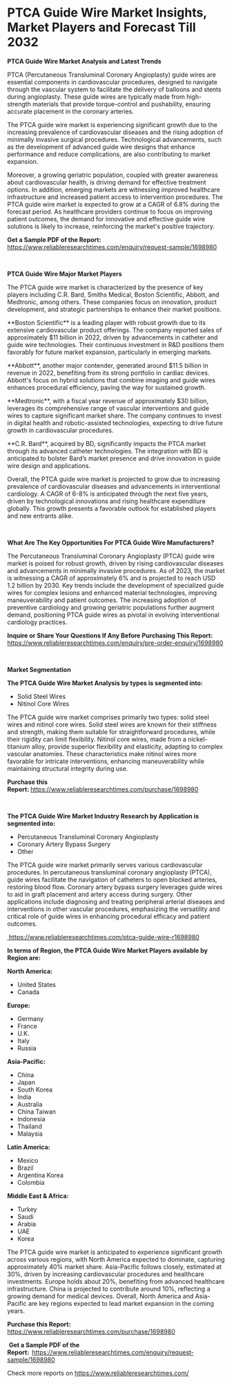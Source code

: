<p><h1>PTCA Guide Wire Market Insights, Market Players and Forecast Till 2032</h1></p><p><strong>PTCA Guide Wire Market Analysis and Latest Trends</strong></p>
<p><p>PTCA (Percutaneous Transluminal Coronary Angioplasty) guide wires are essential components in cardiovascular procedures, designed to navigate through the vascular system to facilitate the delivery of balloons and stents during angioplasty. These guide wires are typically made from high-strength materials that provide torque-control and pushability, ensuring accurate placement in the coronary arteries.</p><p>The PTCA guide wire market is experiencing significant growth due to the increasing prevalence of cardiovascular diseases and the rising adoption of minimally invasive surgical procedures. Technological advancements, such as the development of advanced guide wire designs that enhance performance and reduce complications, are also contributing to market expansion. </p><p>Moreover, a growing geriatric population, coupled with greater awareness about cardiovascular health, is driving demand for effective treatment options. In addition, emerging markets are witnessing improved healthcare infrastructure and increased patient access to intervention procedures. The PTCA guide wire market is expected to grow at a CAGR of 6.8% during the forecast period. As healthcare providers continue to focus on improving patient outcomes, the demand for innovative and effective guide wire solutions is likely to increase, reinforcing the market's positive trajectory.</p></p>
<p><strong>Get a Sample PDF of the Report:&nbsp;</strong> <a href="https://www.reliableresearchtimes.com/enquiry/request-sample/1698980?utm_campaign=3517&utm_medium=2&utm_source=Github&utm_content=ia&utm_term=27032025&utm_id=ptca-guide-wire">https://www.reliableresearchtimes.com/enquiry/request-sample/1698980</a></p>
<p>&nbsp;</p>
<p><strong>PTCA Guide Wire Major Market Players</strong></p>
<p><p>The PTCA guide wire market is characterized by the presence of key players including C.R. Bard, Smiths Medical, Boston Scientific, Abbott, and Medtronic, among others. These companies focus on innovation, product development, and strategic partnerships to enhance their market positions.</p><p>**Boston Scientific** is a leading player with robust growth due to its extensive cardiovascular product offerings. The company reported sales of approximately $11 billion in 2022, driven by advancements in catheter and guide wire technologies. Their continuous investment in R&D positions them favorably for future market expansion, particularly in emerging markets.</p><p>**Abbott**, another major contender, generated around $11.5 billion in revenue in 2022, benefiting from its strong portfolio in cardiac devices. Abbott's focus on hybrid solutions that combine imaging and guide wires enhances procedural efficiency, paving the way for sustained growth.</p><p>**Medtronic**, with a fiscal year revenue of approximately $30 billion, leverages its comprehensive range of vascular interventions and guide wires to capture significant market share. The company continues to invest in digital health and robotic-assisted technologies, expecting to drive future growth in cardiovascular procedures.</p><p>**C.R. Bard**, acquired by BD, significantly impacts the PTCA market through its advanced catheter technologies. The integration with BD is anticipated to bolster Bard’s market presence and drive innovation in guide wire design and applications.</p><p>Overall, the PTCA guide wire market is projected to grow due to increasing prevalence of cardiovascular diseases and advancements in interventional cardiology. A CAGR of 6-8% is anticipated through the next five years, driven by technological innovations and rising healthcare expenditure globally. This growth presents a favorable outlook for established players and new entrants alike.</p></p>
<p>&nbsp;</p>
<p><strong>What Are The Key Opportunities For PTCA Guide Wire Manufacturers?</strong></p>
<p><p>The Percutaneous Transluminal Coronary Angioplasty (PTCA) guide wire market is poised for robust growth, driven by rising cardiovascular diseases and advancements in minimally invasive procedures. As of 2023, the market is witnessing a CAGR of approximately 6% and is projected to reach USD 1.2 billion by 2030. Key trends include the development of specialized guide wires for complex lesions and enhanced material technologies, improving maneuverability and patient outcomes. The increasing adoption of preventive cardiology and growing geriatric populations further augment demand, positioning PTCA guide wires as pivotal in evolving interventional cardiology practices.</p></p>
<p><strong>Inquire or Share Your Questions If Any Before Purchasing This Report:</strong> <a href="https://www.reliableresearchtimes.com/enquiry/pre-order-enquiry/1698980?utm_campaign=3517&utm_medium=2&utm_source=Github&utm_content=ia&utm_term=27032025&utm_id=ptca-guide-wire">https://www.reliableresearchtimes.com/enquiry/pre-order-enquiry/1698980</a></p>
<p>&nbsp;</p>
<p><strong>Market Segmentation</strong></p>
<p><strong>The PTCA Guide Wire Market Analysis by types is segmented into:</strong></p>
<p><ul><li>Solid Steel Wires</li><li>Nitinol Core Wires</li></ul></p>
<p><p>The PTCA guide wire market comprises primarily two types: solid steel wires and nitinol core wires. Solid steel wires are known for their stiffness and strength, making them suitable for straightforward procedures, while their rigidity can limit flexibility. Nitinol core wires, made from a nickel-titanium alloy, provide superior flexibility and elasticity, adapting to complex vascular anatomies. These characteristics make nitinol wires more favorable for intricate interventions, enhancing maneuverability while maintaining structural integrity during use.</p></p>
<p><strong>Purchase this Report:&nbsp;</strong><a href="https://www.reliableresearchtimes.com/purchase/1698980?utm_campaign=3517&utm_medium=2&utm_source=Github&utm_content=ia&utm_term=27032025&utm_id=ptca-guide-wire">https://www.reliableresearchtimes.com/purchase/1698980</a></p>
<p>&nbsp;</p>
<p><strong>The PTCA Guide Wire Market Industry Research by Application is segmented into:</strong></p>
<p><ul><li>Percutaneous Transluminal Coronary Angioplasty</li><li>Coronary Artery Bypass Surgery</li><li>Other</li></ul></p>
<p><p>The PTCA guide wire market primarily serves various cardiovascular procedures. In percutaneous transluminal coronary angioplasty (PTCA), guide wires facilitate the navigation of catheters to open blocked arteries, restoring blood flow. Coronary artery bypass surgery leverages guide wires to aid in graft placement and artery access during surgery. Other applications include diagnosing and treating peripheral arterial diseases and interventions in other vascular procedures, emphasizing the versatility and critical role of guide wires in enhancing procedural efficacy and patient outcomes.</p></p>
<p><a href="https://www.reliableresearchtimes.com/ptca-guide-wire-r1698980?utm_campaign=3517&utm_medium=2&utm_source=Github&utm_content=ia&utm_term=27032025&utm_id=ptca-guide-wire">&nbsp;https://www.reliableresearchtimes.com/ptca-guide-wire-r1698980</a></p>
<p><strong>In terms of Region, the PTCA Guide Wire Market Players available by Region are:</strong></p>
<p>
    <p> <strong> North America: </strong>
        <ul>
            <li>United States</li>
            <li>Canada</li>
        </ul>
        </p> 
    <p> <strong> Europe: </strong>
        <ul>
            <li>Germany</li>
            <li>France</li>
            <li>U.K.</li>
            <li>Italy</li>
            <li>Russia</li>
        </ul>
        </p> 
    <p> <strong> Asia-Pacific: </strong>
        <ul>
            <li>China</li>
            <li>Japan</li>
            <li>South Korea</li>
            <li>India</li>
            <li>Australia</li>
            <li>China Taiwan</li>
            <li>Indonesia</li>
            <li>Thailand</li>
            <li>Malaysia</li>
        </ul>
        </p> 
    <p> <strong> Latin America: </strong>
        <ul>
            <li>Mexico</li>
            <li>Brazil</li>
            <li>Argentina Korea</li>
            <li>Colombia</li>
        </ul>
        </p> 
    <p> <strong> Middle East & Africa: </strong>
        <ul>
            <li>Turkey</li>
            <li>Saudi</li>
            <li>Arabia</li>
            <li>UAE</li>
            <li>Korea</li>
        </ul>
    </p>
    </p>
<p><p>The PTCA guide wire market is anticipated to experience significant growth across various regions, with North America expected to dominate, capturing approximately 40% market share. Asia-Pacific follows closely, estimated at 30%, driven by increasing cardiovascular procedures and healthcare investments. Europe holds about 20%, benefiting from advanced healthcare infrastructure. China is projected to contribute around 10%, reflecting a growing demand for medical devices. Overall, North America and Asia-Pacific are key regions expected to lead market expansion in the coming years.</p></p>
<p><strong>Purchase this Report: </strong><a href="https://www.reliableresearchtimes.com/purchase/1698980?utm_campaign=3517&utm_medium=2&utm_source=Github&utm_content=ia&utm_term=27032025&utm_id=ptca-guide-wire">https://www.reliableresearchtimes.com/purchase/1698980</a></p>
<p>&nbsp;<strong>Get a Sample PDF of the Report:&nbsp;&nbsp;</strong><a href="https://www.reliableresearchtimes.com/enquiry/request-sample/1698980?utm_campaign=3517&utm_medium=2&utm_source=Github&utm_content=ia&utm_term=27032025&utm_id=ptca-guide-wire">https://www.reliableresearchtimes.com/enquiry/request-sample/1698980</a></p>
<p><strong></strong></p>
<p>Check more reports on <a href="https://www.reliableresearchtimes.com/?utm_campaign=3517&utm_medium=2&utm_source=Github&utm_content=ia&utm_term=27032025&utm_id=ptca-guide-wire">https://www.reliableresearchtimes.com/</a></p>
